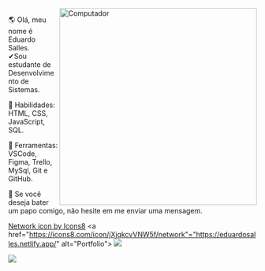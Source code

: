 <img src="https://raw.githubusercontent.com/MicaelliMedeiros/micaellimedeiros/master/image/computer-illustration.png" min-width="400px" max-width="400px" width="400px" align="right" alt="Computador">

<p align="left"> 
 🌎 Olá, meu nome é Eduardo Salles.<br>✔Sou estudante de Desenvolvimento de Sistemas.
</p>

<p align="left"> 
 🦄 Habilidades: HTML, CSS, JavaScript, SQL.
</p>

<p align="left"> 
 💼 Ferramentas: VSCode, Figma, Trello, MySql, Git e GitHub.
</p>

<p align="left">
 💌 Se você deseja bater um papo comigo, não hesite em me enviar uma mensagem.
</p>

<a href="https://icons8.com/icon/jXjqkcvVNW5f/network">Network icon by Icons8</a>
<a href="https://icons8.com/icon/jXjqkcvVNW5f/network"="https://eduardosalles.netlify.app/" alt="Portfolio">
<img src="https://icons8.com/icon/jXjqkcvVNW5f/network=for-the-badge&logo=linkedin&logoColor=white&link=https://eduardosalles.netlify.app/"/></a>
 
<a href="https://www.linkedin.com/in/eduardo-salles-277a9771/" alt="Linkedin">
<img src="https://img.shields.io/badge/LinkedIn-0077B5?style=for-the-badge&logo=linkedin&logoColor=white&link=https://www.linkedin.com/in/eduardo-salles-277a9771/"/></a>


